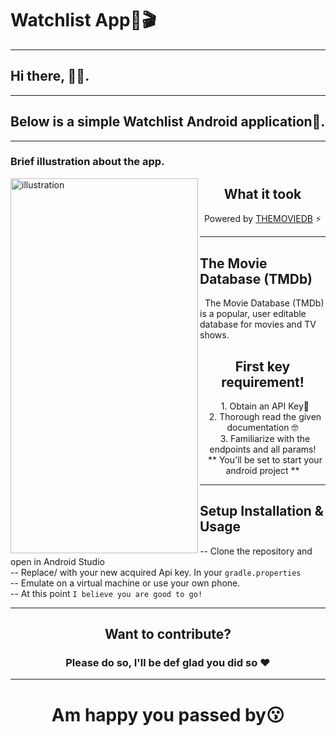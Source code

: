 # **Watchlist App**🍿🎬
---
## Hi there, 👋🏼.
---
## Below is a simple **Watchlist** Android application🥲.
---
### Brief illustration about the app.
<div class="">
    <img src="./outSRC/watchlist.gif" align="left" height="600px" width="300px" alt="illustration">
</div>
<div class="">
    <h2 align="center"> <b> What it took </b> </h2>
    <p  align="center">
    Powered by 
    <span><a href="https://www.themoviedb.org">THEMOVIEDB</a></span> ⚡
    </p>
</div>

---
## The Movie Database (TMDb)

&nbsp; The Movie Database (TMDb) is a popular, user editable database for movies and TV shows.

<div>
    <h2 align="center"> <b>First key requirement!</b></h2>
    <p align=center>
     &nbsp; 1. Obtain an API Key🔑 <br>
     &nbsp; 2. Thorough read the given documentation 🤓 <br>
     &nbsp; 3. Familiarize with the endpoints and all params! <br>
     &nbsp; **  You'll be set to start your android project **
    </p>  
</div>

---
## Setup Installation & Usage
-- Clone the repository and open in Android Studio <br>
-- Replace/ with your new acquired Api key. In your
`gradle.properties` <br>
-- Emulate on a virtual machine or use your own phone. <br>
-- At this point `I believe you are good to go!` <br>

---

<div align=center>
    <h2>Want to contribute?</h2>
    <h3>Please do so, I'll be def glad you did so ❤️ </h3>
</div>

---
<h1 align=center>Am happy you passed by😗</h1>


